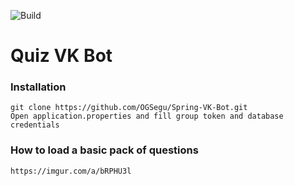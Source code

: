 ![Build](https://github.com/OGSegu/VK-Quiz-Bot/workflows/Build/badge.svg)

# Quiz VK Bot

### Installation
``git clone https://github.com/OGSegu/Spring-VK-Bot.git``  
``Open application.properties and fill group token and database credentials``

### How to load a basic pack of questions
``https://imgur.com/a/bRPHU3l``

